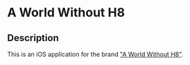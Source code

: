 # A World Without H8

## Description

This is an iOS application for the brand ["A World Without H8"](http://aworldwithouth8.com/index.html).
